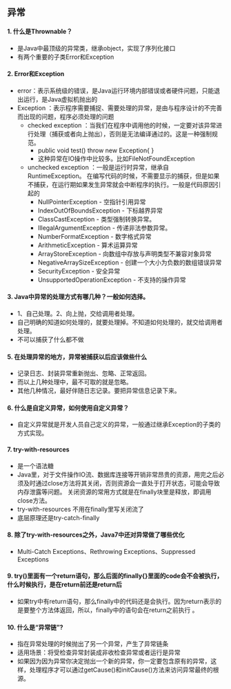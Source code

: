 ## 异常

#### 1. 什么是Thrownable？ 

- 是Java中最顶级的异常类，继承object，实现了序列化接口
- 有两个重要的子类Error和Exception

#### 2. Error和Exception 

- error：表示系统级的错误，是Java运行环境内部错误或者硬件问题，只能退出运行，是Java虚拟机抛出的
- Exception ：表示程序需要捕捉、需要处理的异常，是由与程序设计的不完善而出现的问题，程序必须处理的问题 
  - checked exception ：当我们在程序中调用他的时候，一定要对该异常进行处理（捕获或者向上抛出），否则是无法编译通过的。这是一种强制规范。 
    - public void test() throw new Exception{ } 
    - 这种异常在IO操作中比较多。比如FileNotFoundException  
  - unchecked exception ：一般是运行时异常，继承自RuntimeException。 在编写代码的时候，不需要显示的捕获，但是如果不捕获，在运行期如果发生异常就会中断程序的执行。一般是代码原因引起的
    - NullPointerException - 空指针引用异常 
    - IndexOutOfBoundsException - 下标越界异常 
    - ClassCastException - 类型强制转换异常。
    -  IllegalArgumentException - 传递非法参数异常。
    -  NumberFormatException - 数字格式异常 
    - ArithmeticException - 算术运算异常 
    - ArrayStoreException - 向数组中存放与声明类型不兼容对象异常
    -  NegativeArraySizeException - 创建一个大小为负数的数组错误异常 
    - SecurityException - 安全异常
    -  UnsupportedOperationException - 不支持的操作异常 

#### 3. Java中异常的处理方式有哪几种？一般如何选择。 

- 1、自己处理。2、向上抛，交给调用者处理。 
- 自己明确的知道如何处理的，就要处理掉。不知道如何处理的，就交给调用者处理。 
- 不可以捕获了什么都不做

#### 5. 在处理异常的地方，异常被捕获以后应该做些什么 

- 记录日志、封装异常重新抛出、忽略、正常返回。 
- 而以上几种处理中，最不可取的就是忽略。
-  其他几种情况，最好伴随日志记录。要把异常信息记录下来。 

#### 6. 什么是自定义异常，如何使用自定义异常？ 

- 自定义异常就是开发人员自己定义的异常，一般通过继承Exception的子类的方式实现。   

#### 7. try-with-resources 

- 是一个语法糖
- Java里，对于文件操作IO流、数据库连接等开销非常昂贵的资源，用完之后必须及时通过close方法将其关闭，否则资源会一直处于打开状态，可能会导致内存泄露等问题。 关闭资源的常用方式就是在finally块里是释放，即调用close方法。 
- try-with-resources 不用在finally里写关闭流了
- 底层原理还是try-catch-finally

#### 8. 除了try-with-resources之外，Java7中还对异常做了哪些优化 

- Multi-Catch Exceptions、Rethrowing Exceptions、Suppressed Exceptions 

#### 9. try()里面有一个return语句，那么后面的finally{}里面的code会不会被执行，什么时候执行，是在return前还是return后 

- 如果try中有return语句，那么finally中的代码还是会执行。因为return表示的是要整个方法体返回，所以，finally中的语句会在return之前执行 。 

#### 10. 什么是“异常链”? 

- 指在异常处理的时候抛出了另一个异常，产生了异常链条
- 适用场景：将受检查异常封装成非收检查异常或者运行是异常
- 如果因为因为异常你决定抛出一个新的异常，你一定要包含原有的异常，这样，处理程序才可以通过getCause()和initCause()方法来访问异常最终的根源。 



